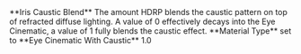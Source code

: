 <tr>
<td>**Iris Caustic Blend**</td>
<td>The amount HDRP blends the caustic pattern on top of refracted diffuse lighting. A value of 0 effectively decays into the Eye Cinematic, a value of 1 fully blends the caustic effect. </td>
<td>**Material Type** set to **Eye Cinematic With Caustic**</td>
<td>1.0</td>
</tr>
